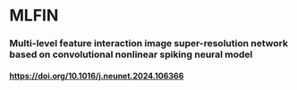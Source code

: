 # MLFIN
### Multi-level feature interaction image super-resolution network based on convolutional nonlinear spiking neural model
#### https://doi.org/10.1016/j.neunet.2024.106366
